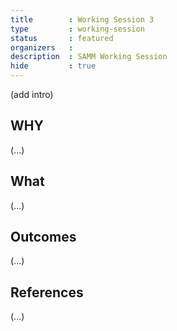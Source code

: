 ```yaml
---
title        : Working Session 3
type         : working-session
status       : featured
organizers   : 
description  : SAMM Working Session
hide         : true
---
```


(add intro)

## WHY

(...)

## What

(...)

## Outcomes

(...)

## References

(...)
